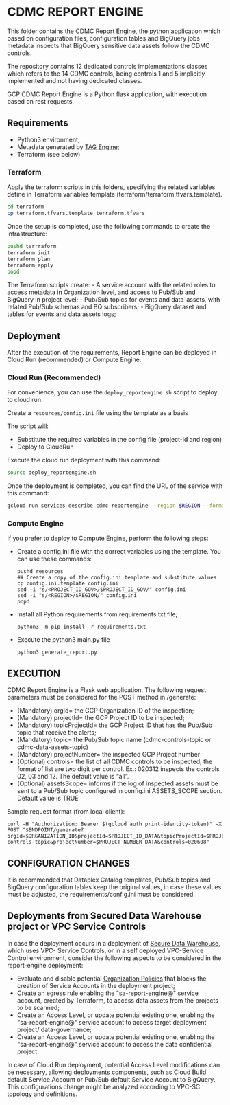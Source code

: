 # CDMC REPORT ENGINE

This folder contains the CDMC Report Engine, the python application which based on configuration files, configuration tables and BigQuery jobs metadata inspects that BigQuery sensitive data assets follow the CDMC controls.

The repository contains 12 dedicated controls implementations classes which refers to the 14 CDMC controls, being controls 1 and 5 implicitly implemented and not having dedicated classes.

GCP CDMC Report Engine is a Python flask application, with execution based on rest requests.

## Requirements

- Python3 environment;
- Metadata generated by [TAG Engine](https://github.com/GoogleCloudPlatform/datacatalog-tag-engine);
- Terraform (see below)

### Terraform

Apply the terraform scripts in this folders, specifying the related variables define in Terraform variables template (terraform/terraform.tfvars.template).

```bash
cd terraform
cp terraform.tfvars.template terraform.tfvars
```

Once the setup is completed, use the following commands to create the infrastructure:

```bash
pushd terrraform
terraform init
terraform plan
terraform apply
popd
```

The Terraform scripts create:
    - A service account with the related roles to access metadata in Organization level, and access to Pub/Sub and BigQuery in project level;
    - Pub/Sub topics for events and data_assets, with related Pub/Sub schemas and BQ subscribers;
    - BigQuery dataset and tables for events and data assets logs;

## Deployment

After the execution of the requirements, Report Engine can be deployed in Cloud Run (recommended) or Compute Engine.

### Cloud Run (Recommended)

For convenience, you can use the `deploy_reportengine.sh` script to deploy to cloud run.

Create a `resources/config.ini` file using the template as a basis

The script will:

- Substitute the required variables in the config file (project-id and region)
- Deploy to CloudRun

 Execute the cloud run deployment with this command:

 ```bash
 source deploy_reportengine.sh
 ```

 Once the deployment is completed, you can find the URL of the service with this command:

 ```bash
 gcloud run services describe cdmc-reportengine --region $REGION --format='value(status.url)'
 ```

### Compute Engine

If you prefer to deploy to Compute Engine, perform the following steps:

- Create a config.ini file with the correct variables using the template. You can use these commands:

    ```
    pushd resources
    ## Create a copy of the config.ini.template and substitute values
    cp config.ini.template config.ini
    sed -i "s/<PROJECT_ID_GOV>/$PROJECT_ID_GOV/" config.ini
    sed -i "s/<REGION>/$REGION/" config.ini
    popd
    ```

- Install all Python requirements from requirements.txt file;

    ```
    python3 -m pip install -r requirements.txt
    ```

- Execute the python3 main.py file

    ```
    python3 generate_report.py
    ```

## EXECUTION

CDMC Report Engine is a Flask web application. The following request parameters must be considered for the POST method in /generate:

- (Mandatory) orgId=<INTEGER> the GCP Organization ID of the inspection;
- (Mandatory) projectId=<STRING> the GCP Project ID to be inspected;
- (Mandatory) topicProjectId=<STRING> the GCP Project ID that has the Pub/Sub topic that receive the alerts;
- (Mandatory) topic=<STRING> the Pub/Sub topic name (cdmc-controls-topic or cdmc-data-assets-topic)
- (Mandatory) projectNumber= <INTEGER> the inspected GCP Project number
- (Optional) controls= <String> the list of all CDMC controls to be inspected, the format of list are two digit per control. Ex.: 020312 inspects the controls 02, 03 and 12. The default value is “all”.
- (Optional) assetsScope=<BOOLEAN> informs if the log of inspected assets must be sent to a Pub/Sub topic configured in config.ini ASSETS_SCOPE section. Default value is TRUE

Sample request format (from local client):

```
curl -H "Authorization: Bearer $(gcloud auth print-identity-token)" -X POST "$ENDPOINT/generate?orgId=$ORGANIZATION_ID&projectId=$PROJECT_ID_DATA&topicProjectId=$PROJECT_ID_GOV&topic=cdmc-controls-topic&projectNumber=$PROJECT_NUMBER_DATA&controls=020608"
```

## CONFIGURATION CHANGES

It is recommended that Dataplex Catalog templates, Pub/Sub topics and BigQuery configuration tables keep the original values, in case these values must be adjusted, the requirements/config.ini must be considered.

## Deployments from Secured Data Warehouse project or VPC Service Controls

In case the deployment occurs in a deployment of [Secure Data Warehouse](https://cloud.google.com/architecture/confidential-data-warehouse-blueprint), which uses VPC- Service Controls, or in a self deployed VPC-Service Control environment, consider the following aspects to be considered in the report-engine deployment:

- Evaluate and disable potential [Organization Policies](https://cloud.google.com/resource-manager/docs/organization-policy/restricting-service-accounts) that blocks the creation of Service Accounts in the deployment project;
- Create an egress rule enabling the "sa-report-engine@" service account, created by Terraform, to access data assets from the projects to be scanned;
- Create an Access Level, or update potential existing one, enabling the "sa-report-engine@" service account to access target deployment project/ data-governance;
- Create an Access Level, or update potential existing one, enabling the "sa-report-engine@" service account to access the data confidential project.

In case of Cloud Run deployment, potential Access Level modifications can be necessary, allowing deployments components, such as Cloud Build default Service Account or Pub/Sub default Service Account to BigQuery. This configurations change might be analyzed according to VPC-SC topology and definitions.
